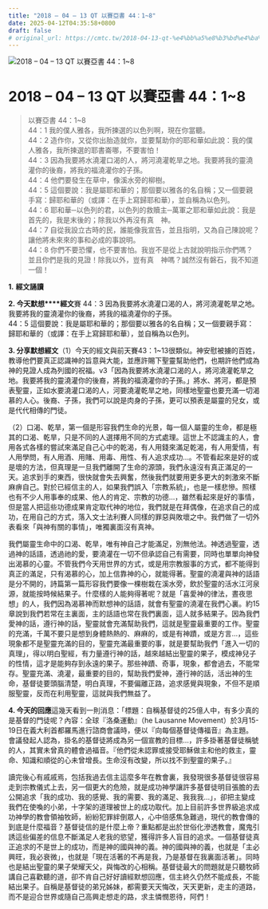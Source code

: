 ```yaml
---
title: "2018 – 04 – 13 QT 以賽亞書 44：1~8"
date: 2025-04-12T04:35:58+0800
draft: false
# original_url: https://cmtc.tw/2018-04-13-qt-%e4%bb%a5%e8%b3%bd%e4%ba%9e%e6%9b%b8-44%ef%bc%9a18
---
```


![2018 – 04 – 13 QT 以賽亞書 44：1\~8](/images/qt.jpg   "2018 – 04 – 13 QT 以賽亞書 44：1\~8")

# 2018 – 04 – 13 QT 以賽亞書 44：1\~8

> 以賽亞書 44：1\~8  
> 44：1 我的僕人雅各，我所揀選的以色列啊，現在你當聽。  
> 44：2 造作你，又從你出胎造就你，並要幫助你的耶和華如此說：我的僕人雅各，我所揀選的耶書崙哪，不要害怕！  
> 44：3 因為我要將水澆灌口渴的人，將河澆灌乾旱之地。我要將我的靈澆灌你的後裔，將我的福澆灌你的子孫。  
> 44：4 他們要發生在草中，像溪水旁的柳樹。  
> 44：5 這個要說：我是屬耶和華的；那個要以雅各的名自稱；又一個要親手寫：歸耶和華的（或譯：在手上寫歸耶和華），並自稱為以色列。  
> 44：6 耶和華─以色列的君，以色列的救贖主─萬軍之耶和華如此說：我是首先的，我是末後的；除我以外再沒有真　神。  
> 44：7 自從我設立古時的民，誰能像我宣告，並且指明，又為自己陳說呢？讓他將未來來的事和必成的事說明。  
> 44：8 你們不要恐懼，也不要害怕。我豈不是從上古就說明指示你們嗎？並且你們是我的見證！除我以外，豈有真　神嗎？誠然沒有磐石，我不知道一個！

**1.** **經文誦讀**

**2. 今天默想****經文**賽 44：3 因為我要將水澆灌口渴的人，將河澆灌乾旱之地。我要將我的靈澆灌你的後裔，將我的福澆灌你的子孫。  
44：5 這個要說：我是屬耶和華的；那個要以雅各的名自稱；又一個要親手寫：歸耶和華的（或譯：在手上寫歸耶和華），並自稱為以色列。

**3. 分享默想經文**（1）今天的經文與前天賽43：1\~13很類似。神安慰被擄的百姓，教導他們要真正認識神的旨意與大能，並應許賜下聖靈幫助他們，也期許他們成為神的見證人成為列國的祝福。v3「因為我要將水澆灌口渴的人，將河澆灌乾旱之地。我要將我的靈澆灌你的後裔，將我的福澆灌你的子孫。」將水、將河，都是預表聖靈，正如水要澆灌口渴的人，河要澆灌乾旱之地，同樣地聖靈也要充滿一切渴慕的人心。後裔、子孫，我們可以說是肉身的子孫，更可以預表是屬靈的兒女，或是代代相傳的門徒。

（2）口渴、乾旱，第一個是形容我們生命的光景，每一個人屬靈的生命，都是極其的口渴、乾旱，只是不同的人選擇用不同的方式處理。這世上不認識主的人，會用各式各樣的嘗試來滿足自己心中的乾渴，有人用錢來滿足乾渴，有人用愛情，有人用學問，有人用酒、用賭、用毒、用性、有人追求成功…。不管看起來是好的或是壞的方法，但真理是一旦我們離開了生命的源頭，我們永遠沒有真正滿足的一天。追求到手的東西，很快就會失去興奮，然後我們就要用更多更大的刺激來不斷麻痹自己。對於已經信主的人，如果我們誤入「宗教系統」，也是一樣悲慘。照樣也有不少人用事奉的成果、他人的肯定、宗教的功德…，雖然看起來是好的事情，但是當人把這些功德成果肯定取代神的地位，我們就是在拜偶像，在追求自己的成功，在用自己的方式，落入文士法利賽人同樣的罪惡與敗壞之中。我們做了一切外表看來「與神有關的事情」，唯獨裏面沒有真神。

我們屬靈生命中的口渴、乾旱，唯有神自己才能滿足，別無他法。神透過聖靈，透過神的話語，透過祂的愛，要澆灌在一切不但承認自己有需要，同時也單單向神發出渴慕的心靈。不管我們今天用世界的方式，或是用宗教服事的方式，都不能得到真正的滿足，只有渴慕的心，加上信靠神的心，就能得著。聖靈的澆灌與神的話語是分不開的，詩篇第一篇形容我們要像一棵樹栽在溪水旁，飲於聖靈的活水江河泉源，就能按時候結果子。什麼樣的人能夠得著呢？就是「喜愛神的律法，晝夜思想」的人，我們因為渴慕神而默想神的話語，就會有聖靈的澆灌在我們心裏。約15章說到我們若常在主裏面，主的話語也常在我們裏面，這人就多結果子。因為我們愛神的話，遵行神的話，聖靈就會充滿幫助我們，這就是聖靈最重要的工作。聖靈的充滿，千萬不要只是想到身體熱熱的、麻麻的，或是有神蹟，或是方言…，這些現象都不是聖靈充滿的目的，聖靈充滿最重要的事，就是要幫助我們「進入一切的真理」，得以明白聖經，有力量遵行神的話，越來越結出聖靈的果子，模成神兒子的性情，這才是能夠存到永遠的果子。那些神蹟、奇事，現象，都會過去，不能常存。聖靈充滿、澆灌，最重要的目的，幫助我們愛神，遵行神的話，活出神的生命，基督徒要頭腦清楚，明白真理，不要偏離正路，追求感覺與現象，不但不是順服聖靈，反而在利用聖靈，這就與我們無益了。

**4. 今天的回應**這幾天看到一則消息：「標題：自稱基督徒的25億人中，有多少真的是基督的門徒呢？內容：全球『洛桑運動』（he Lausanne Movement）於3月15-19日在義大利首都羅馬進行諮商會議時，便以『向每個基督徒傳福音』為主題。會議發起人認為，掛名的基督徒將成為另一個宣教的目標…，許多掛著基督徒稱號的人，其實未曾真的體會過福音。『他們從未認罪或接受耶穌做主和他的救主，靈命、知識和順從的心未曾增長。生命沒有改變，所以找不到聖靈的果子。』

讀完後心有戚戚焉，包括我過去信主這麼多年在教會裏，我發現很多基督徒很容易走到宗教儀式上去，另一個更大的危險，就是成功神學讓許多基督徒明目張膽的去公開追求「我的成功、我的感覺、我的需要、我的滿足、我我我…」，卻把主變成我們在使喚的小弟，十字架的道理被世上的成功取代。加上目前許多世界級追求成功神學的教會領袖牧師，紛紛犯罪絆倒眾人，心中倍感焦急難過，現代的教會傳的到底是什麼福音？基督徒信的是什麼上帝？重點都是出於世俗化滲透教會，魔鬼引誘這些偏差的信息不斷滿足人老我的慾望，獲得許多人盲目的追求。一個基督徒真正追求的不是世上的成功，而是神的國與神的義。神的國與神的義，也就是「主必興旺，我必衰微」，也就是「現在活著的不再是我，乃是基督在我裏面活著」。同時也是結出聖靈的果子榮耀天父，與悔改的心相稱。基督徒最大的問題就是只聽牧師講自己喜歡聽的道，卻不肯自己好好讀經默想回應，信主終久仍然不能成長，不能結出果子。自稱是基督徒的弟兄姊妹，都需要天天悔改，天天更新，走主的道路，而不是迎合世界或隨自己高興走想走的路，求主憐憫恩待，阿們！